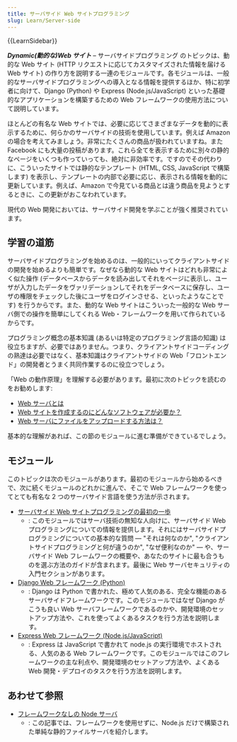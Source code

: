 ```yaml
---
title: サーバサイド Web サイトプログラミング
slug: Learn/Server-side
---
```

{{LearnSidebar}}

**_Dynamic(動的な)Web サイト_** – サーバサイドプログラミング のトピックは、動的な Web サイト (HTTP リクエストに応じてカスタマイズされた情報を届ける Web サイト) の作り方を説明する一連のモジュールです。各モジュールは、一般的なサーバサイドプログラミングへの導入となる情報を提供するほか、特に初学者に向けて、Django (Python) や Express (Node.js/JavaScript) といった基礎的なアプリケーションを構築するための Web フレームワークの使用方法について説明しています。

ほとんどの有名な Web サイトでは、必要に応じてさまざまなデータを動的に表示するために、何らかのサーバサイドの技術を使用しています。例えば Amazon の場合を考えてみましょう。非常にたくさんの商品が扱われていますね。また Facebook にも大量の投稿があります。これら全てを表示するために別々の静的なページをいくつも作っていっても、絶対に非効率です。ですのでその代わりに、こういったサイトでは静的なテンプレート (HTML, CSS, JavaScript で構築します) を表示し、テンプレートの内部で必要に応じ、表示される情報を動的に更新しています。例えば、Amazon で今見ている商品とは違う商品を見ようとするときに、この更新がおこなわれています。

現代の Web 開発においては、サーバサイド開発を学ぶことが強く推奨されています。

## 学習の道筋

サーバサイドプログラミングを始めるのは、一般的にいってクライアントサイドの開発を始めるよりも簡単です。なぜなら動的な Web サイトはどれも非常によく似た操作 (データベースからデータを読み出してそれをページに表示し、ユーザが入力したデータをヴァリデーションしてそれをデータベースに保存し、ユーザの権限をチェックした後にユーザをログインさせる、といったようなことです) を行うからです。また、動的な Web サイトはこういった一般的な Web サーバ側での操作を簡単にしてくれる Web・フレームワークを用いて作られているからです。

プログラミング概念の基本知識 (あるいは特定のプログラミング言語の知識) は役立ちますが、必要ではありません。つまり、クライアントサイドコーディングの熟達は必要ではなく、基本知識はクライアントサイドの Web「フロントエンド」の開発者とうまく共同作業するのに役立つでしょう。

「Web の動作原理」を理解する必要があります。最初に次のトピックを読むのをお勧めします:

- [Web サーバとは](/ja/docs/Learn/Common_questions/What_is_a_web_server)
- [Web サイトを作成するのにどんなソフトウェアが必要か？](/ja/docs/Learn/Common_questions/What_software_do_I_need)
- [Web サーバにファイルをアップロードする方法は？](/ja/docs/Learn/Common_questions/Upload_files_to_a_web_server)

基本的な理解があれば、この節のモジュールに進む準備ができているでしょう。

## モジュール

このトピックは次のモジュールがあります。最初のモジュールから始めるべきで、次に続くモジュールのどれかに進んで、そこで Web フレームワークを使ってとても有名な 2 つのサーバサイド言語を使う方法が示されます。

- [サーバサイド Web サイトプログラミングの最初の一歩](/ja/docs/Learn/Server-side/First_steps)
  - : このモジュールではサーバ技術の無知な人向けに、サーバサイド Web プログラミングについての情報を提供します。それにはサーバサイドプログラミングについての基本的な質問 — "それは何なのか", "クライアントサイドプログラミングと何が違うのか", "なぜ便利なのか" — や、サーバサイド Web フレームワークの概要や、あなたのサイトに最も合うものを選ぶ方法のガイドが含まれます。最後に Web サーバセキュリティの入門セクションがあります。
- [Django Web フレームワーク (Python)](/ja/docs/Learn/Server-side/Django)
  - : Django は Python で書かれた、極めて人気のある、完全な機能のあるサーバサイドフレームワークです。このモジュールではなぜ Django がこうも良い Web サーバフレームワークであるのかや、開発環境のセットアップ方法や、これを使ってよくあるタスクを行う方法を説明します。
- [Express Web フレームワーク (Node.js/JavaScript)](/ja/docs/Learn/Server-side/Express_Nodejs)
  - : Express は JavaScript で書かれて node.js の実行環境でホストされる、人気のある Web フレームワークです。このモジュールではこのフレームワークの主な利点や、開発環境のセットアップ方法や、よくある Web 開発・デプロイのタスクを行う方法を説明します。

## あわせて参照

- [フレームワークなしの Node サーバ](/ja/docs/Learn/Server-side/Node_server_without_framework)
  - : この記事では、フレームワークを使用せずに、Node.js だけで構築された単純な静的ファイルサーバを紹介します。
